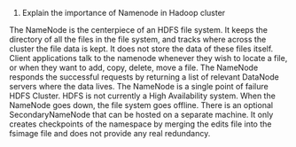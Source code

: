 1. Explain the importance of Namenode in Hadoop cluster

The NameNode is the centerpiece of an HDFS file system. It keeps the directory of all the files in the file system, and tracks where across the cluster the file data is kept. It does not store the data of these files itself.
Client applications talk to the namenode whenever they wish to locate a file, or when they want to add, copy, delete, move a file. The NameNode responds the successful requests by returning  a list of relevant DataNode servers where the data lives.
The NameNode is a single point of failure HDFS Cluster. HDFS is not currently a High Availability system. When the NameNode goes down, the file system goes offline. There is an optional SecondaryNameNode that can be hosted on a separate machine. It only creates checkpoints of the namespace by merging the edits file into the fsimage file and does not provide any real redundancy. 
